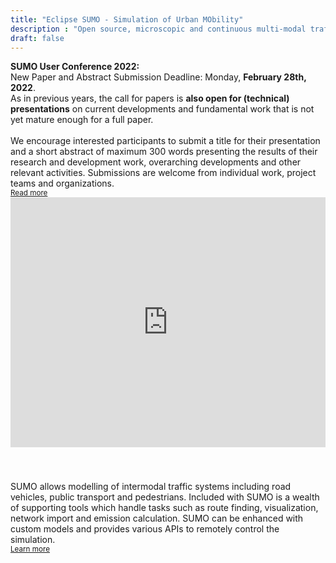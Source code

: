 ```yaml
---
title: "Eclipse SUMO - Simulation of Urban MObility"
description : "Open source, microscopic and continuous multi-modal traffic simulation package"
draft: false
---
```


<!-- Info Card -->
<!-- <div class="card" style="border: 1px solid rgba(0,0,0,.25) !important; margin-bottom: 40px;">
  <div class="card-header" style="font-weight:bold;">SUMO User Conference 2021</div>
  <div class="card-body">
  <ul style="margin:0 !important;">
    <li>The conference <a href="conference#agenda">agenda</a> is now available</li>
    <li><a href="conference#registration">Registration</a> for participation is now open</li>
    </ul>
  </div>
</div> -->

<div class="alert alert-primary" role="alert">
<b>SUMO User Conference 2022:</b><br>
  New Paper and Abstract Submission Deadline: Monday, <b>February 28th, 2022</b>.
</div>

<div class="alert alert-info" role="alert">
  As in previous years, the call for papers is <b>also open for (technical) presentations</b> on current developments and fundamental work that is not yet mature enough for a full paper.
  <br><br>
  We encourage interested participants to submit a title for their presentation and a short abstract of maximum 300 words presenting the results of their research and development work, overarching developments and other relevant activities. 
  Submissions are welcome from individual work, project teams and organizations.
  <br>
  <small><a href="conference#paper-submission">Read more</a></small>
</div>

<!-- YouTube Tutorial -->
<iframe width="100%" height="400" style="margin: 0 0 40px 0;"src="https://www.youtube.com/embed/tlshWdzFWpY" frameborder="0" allow="accelerometer; autoplay; encrypted-media; gyroscope; picture-in-picture" allowfullscreen></iframe>

<!-- Short text -->
SUMO allows modelling of intermodal traffic systems including road vehicles, public transport and pedestrians. Included with SUMO is a wealth of supporting tools which handle tasks such as route finding, visualization, network import and emission calculation. SUMO can be enhanced with custom models and provides various APIs to remotely control the simulation.   
<small>[Learn more <i class="fas fa-angle-right"></i>](about)</small>